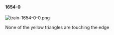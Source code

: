 #### 1654-0
![train-1654-0-0.png](https://github.com/lil-lab/nlvr/raw/master/nlvr/train/images/3/train-1654-0-0.png "train-1654-0-0.png")

None of the yellow triangles are touching the edge